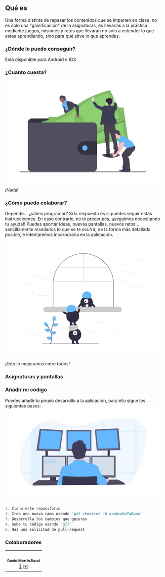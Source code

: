 ## Qué es

Una forma distinta de repasar los contenidos que se imparten en clase, no es solo una "gamificación" de la asignaturas, es llevarlas a la práctica mediante juegos, misiones y retos que llevarán no solo a entender lo que estas aprendiendo, sino para qué sirve lo que aprendes. 

### ¿Dónde lo puedo conseguir?

Está disponible para Android e IOS

### ¿Cuanto cuesta?
![Precio](https://raw.githubusercontent.com/NaMiTech/Room2Learn/gh-pages/docs/undraw_wallet_aym5.png)

¡Nada!

### ¿Cómo puedo colaborar?

Depende... ¿sabes programar? Si la respuesta es si puedes seguir estás instruccioenes. En caso contrario, no te preocupes, ¡¡seguimos necesitando tu ayuda!! Puedes aportar ideas, nuevas pantallas, nuevos retos... sencillamente mandanos lo que se te ocurra, de la forma más detallada posible, e intentaremos incorporarla en la aplicación. 

![Colaboracion](https://raw.githubusercontent.com/NaMiTech/Room2Learn/gh-pages/docs/undraw_join_of2w.png)

¡Esto lo mejoramos entre todos!

### Asignaturas y pantallas

### Añadir mi código

Puedes añadir tu propio desarrollo a la aplicación, para ello sigue los siguientes pasos: 
![Desarrolladores](https://raw.githubusercontent.com/NaMiTech/Room2Learn/gh-pages/docs/undraw_programming_2svr.png)

```markdown

1. Clona este repositorio
2. Crea una nueva rama usando `git checkout -b nombreDeTuRama` 
3. Desarrolla los cambios que quieras
4. Sube tu código usando `git ` 
5. Haz una solicitud de pull-request
```
### Colaboradores

<table>
  <tr>
<td align="center"><a href="https://github.com/crakernano"><img src="https://avatars.githubusercontent.com/u/8074507?s=96&v=4" width="100px;" alt=""/><br /><sub><b>David Martín Peral</b></sub></a><br /><a href="" title="Slack">💬</a> <a href="mailto:" title="email">✉️</a></td>    
  </tr>
</table>
